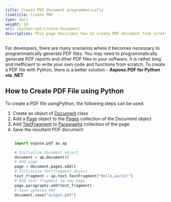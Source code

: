 ```yaml
---
title: Create PDF document programmatically
linktitle: Create PDF
type: docs
weight: 10
url: /python-net/create-document/
description: This page describes how to create PDF document from scratch with Aspose.PDF for Python via .NET library.
---
```


For developers, there are many scenarios where it becomes necessary to programmatically generate PDF files. You may need to programmatically generate PDF reports and other PDF files in your software. It is rather long and inefficient to write your own code and functions from scratch. To create a PDF file with Python, there is a better solution - **Aspose.PDF for Python via .NET**.

## How to Create PDF File using Python

To create a PDF file usingPython, the following steps can be used.

1. Create an object of [Document](https://reference.aspose.com/pdf/net/aspose.pdf/document) class
1. Add a [Page](https://reference.aspose.com/pdf/net/aspose.pdf/page) object to the [Pages](https://reference.aspose.com/pdf/net/aspose.pdf/document/properties/pages) collection of the Document object
1. Add [TextFragment](https://reference.aspose.com/pdf/net/aspose.pdf.text/textfragment) to [Paragraphs](https://reference.aspose.com/pdf/net/aspose.pdf/page/properties/paragraphs) collection of the page
1. Save the resultant PDF document

```python

    import aspose.pdf as ap

    # Initialize document object
    document = ap.Document()
    # Add page
    page = document.pages.add()
    # Initialize textfragment object
    text_fragment = ap.text.TextFragment("Hello,world!")
    # Add text fragment to new page
    page.paragraphs.add(text_fragment)
    # Save updated PDF
    document.save("output.pdf")
```


